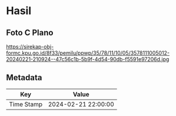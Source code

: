 # Hasil

## Foto C Plano

https://sirekap-obj-formc.kpu.go.id/8f33/pemilu/ppwp/35/78/11/10/05/3578111005012-20240221-210924--47c56c1b-5b9f-4d54-90db-f5591e97206d.jpg


## Metadata

| Key        | Value               |
| ---------- | ------------------- |
| Time Stamp | 2024-02-21 22:00:00 |



